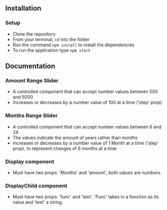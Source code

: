 

## Installation

### Setup

- Clone the repository 
- From your terminal, `cd` into the folder
- Run the command `npm install` to install the dependencies
- To run the application type `npm start` 

## Documentation

### Amount Range Slider

- A controlled component that can accept number values between 500 and 5000
- Increases or decreases by a number value of 100 at a time ('step' prop)

### Months Range Slider

- A controlled component that can accept number values between 6 and 24
- The values indicate the amount of years rather than months
- Increases or decreases by a number value of 1 Month at a time ('step' prop), to represent changes of 6 months at a time

### Display component

- Must have two props: 'Months' and 'amount', both values are numbers.

### DisplayChild component

- Must have two props: 'func' and 'text'. 'Func' takes in a function as its value and 'text' a string.
